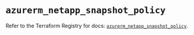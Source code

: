 # `azurerm_netapp_snapshot_policy`

Refer to the Terraform Registry for docs: [`azurerm_netapp_snapshot_policy`](https://registry.terraform.io/providers/hashicorp/azurerm/3.101.0/docs/resources/netapp_snapshot_policy).
